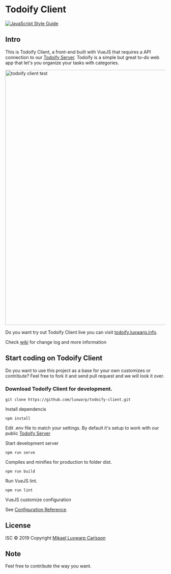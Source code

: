 # Todoify Client

[![JavaScript Style Guide](https://img.shields.io/badge/code_style-standard-brightgreen.svg)](https://standardjs.com)

## Intro

This is Todoify Client, a front-end built with VueJS that requires a API connection to our [Todoify Server](https://github.com/luxwarp/todoify-server).
Todoify is a simple but great to-do web app that let's you organize your tasks with categories.

[<img src="https://i.imgur.com/LJ555Rw.gif" width="800" alt="todoify client test">](https://i.imgur.com/LJ555Rw.gif)

Do you want try out Todoify Client live you can visit [todoify.luxwarp.info](https://todoify.luxwarp.info).

Check [wiki](https://github.com/luxwarp/todoify-client/wiki) for change log and more information

## Start coding on Todoify Client

Do you want to use this project as a base for your own customizes or contribute?
Feel free to fork it and send pull request and we will look it over.

### Download Todoify Client for development.

```
git clone https://github.com/luxwarp/todoify-client.git
```

Install dependencis

```
npm install
```

Edit .env file to match your settings. By default it's setup to work with our public [Todoify Server](https://github.com/luxwarp/todoify-server)

Start development server

```
npm run serve
```

Compiles and minifies for production to folder dist.

```
npm run build
```

Run VueJS lint.

```
npm run lint
```

VueJS customize configuration

See [Configuration Reference](https://cli.vuejs.org/config/).

## License

ISC © 2019 Copyright [Mikael Luxwarp Carlsson](https://luxwarp.info)

## Note

Feel free to contribute the way you want.